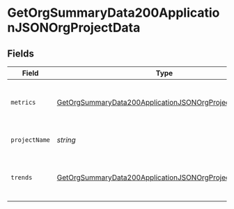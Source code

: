 # GetOrgSummaryData200ApplicationJSONOrgProjectData


## Fields

| Field                                                                                                                                           | Type                                                                                                                                            | Required                                                                                                                                        | Description                                                                                                                                     | Example                                                                                                                                         |
| ----------------------------------------------------------------------------------------------------------------------------------------------- | ----------------------------------------------------------------------------------------------------------------------------------------------- | ----------------------------------------------------------------------------------------------------------------------------------------------- | ----------------------------------------------------------------------------------------------------------------------------------------------- | ----------------------------------------------------------------------------------------------------------------------------------------------- |
| `metrics`                                                                                                                                       | [GetOrgSummaryData200ApplicationJSONOrgProjectDataMetrics](../../models/operations/getorgsummarydata200applicationjsonorgprojectdatametrics.md) | :heavy_check_mark:                                                                                                                              | Metrics for a single project, across all branches.                                                                                              |                                                                                                                                                 |
| `projectName`                                                                                                                                   | *string*                                                                                                                                        | :heavy_check_mark:                                                                                                                              | The name of the project.                                                                                                                        | api-preview-docs                                                                                                                                |
| `trends`                                                                                                                                        | [GetOrgSummaryData200ApplicationJSONOrgProjectDataTrends](../../models/operations/getorgsummarydata200applicationjsonorgprojectdatatrends.md)   | :heavy_check_mark:                                                                                                                              | Trends for a single project, across all branches.                                                                                               |                                                                                                                                                 |